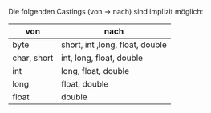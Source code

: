 Die folgenden Castings (von $\to$ nach) sind implizit möglich:

| von | nach |
| ---- | ---- |
| byte | short, int ,long, float, double |
| char, short | int, long, float, double |
| int | long, float, double |
| long | float, double |
| float | double |